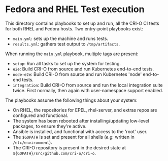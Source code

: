 # Fedora and RHEL Test execution

This directory contains playbooks to set up and run, all the CRI-O CI tests
for both RHEL and Fedora hosts. Two entry-point playbooks exist:

 - `main.yml`: sets up the machine and runs tests.
 - `results.yml`: gathers test output to `/tmp/artifacts`.

When running the `main.yml` playbook, multiple tags are present:

 - `setup`: Run all tasks to set up the system for testing.
 - `e2e`: Build CRI-O from source and run Kubernetes end-to-end tests.
 - `node-e2e`: Build CRI-O from source and run Kubernetes 'node' end-to-end tests.
 - `integration`: Build CRI-O from source and run the local integration suite twice.
                  First normally, then again with user-namespace support enabled.

The playbooks assume the following things about your system:

 - On RHEL, the repositories for EPEL, rhel-server, and extras repos are configured and functional.
 - The system has been rebooted after installing/updating low-level packages, to ensure they're active.
 - Ansible is installed, and functional with access to the 'root' user.
 - The `$GOPATH` is set and present for all shells (*e.g.* written in `/etc/environment`).
 - The CRI-O repository is present in the desired state at `${GOPATH}/src/github.com/cri-o/cri-o`.
